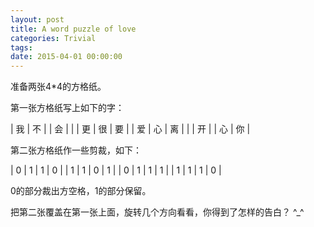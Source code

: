 ```yaml
---
layout: post
title: A word puzzle of love
categories: Trivial
tags: 
date: 2015-04-01 00:00:00
---
```


准备两张4*4的方格纸。

第一张方格纸写上如下的字：

| 我 | 不 |   | 会 |
|   | 更 | 很 | 要 |
| 爱 | 心 | 离 |   |
| 开 |   | 心 | 你 |

第二张方格纸作一些剪裁，如下：

| 0 | 1 | 1 | 0 |
| 1 | 1 | 0 | 1 |
| 0 | 1 | 1 | 1 |
| 1 | 1 | 1 | 0 |

0的部分裁出方空格，1的部分保留。

把第二张覆盖在第一张上面，旋转几个方向看看，你得到了怎样的告白？ ^_^